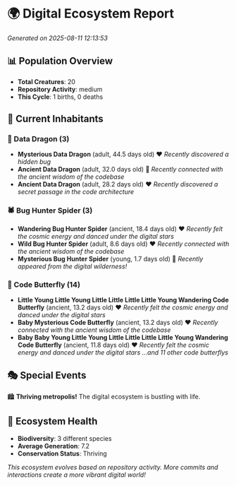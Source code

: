 # 🌍 Digital Ecosystem Report
*Generated on 2025-08-11 12:13:53*

## 📊 Population Overview
- **Total Creatures**: 20
- **Repository Activity**: medium
- **This Cycle**: 1 births, 0 deaths

## 👥 Current Inhabitants

### 🐉 Data Dragon (3)
- **Mysterious Data Dragon** (adult, 44.5 days old) ❤️
  *Recently discovered a hidden bug*
- **Ancient Data Dragon** (adult, 32.0 days old) 💛
  *Recently connected with the ancient wisdom of the codebase*
- **Ancient Data Dragon** (adult, 28.2 days old) ❤️
  *Recently discovered a secret passage in the code architecture*

### 🕷️ Bug Hunter Spider (3)
- **Wandering Bug Hunter Spider** (ancient, 18.4 days old) ❤️
  *Recently felt the cosmic energy and danced under the digital stars*
- **Wild Bug Hunter Spider** (adult, 8.6 days old) ❤️
  *Recently connected with the ancient wisdom of the codebase*
- **Mysterious Bug Hunter Spider** (young, 1.7 days old) 💚
  *Recently appeared from the digital wilderness!*

### 🦋 Code Butterfly (14)
- **Little Young Little Young Little Little Little Little Young Wandering Code Butterfly** (ancient, 13.2 days old) ❤️
  *Recently felt the cosmic energy and danced under the digital stars*
- **Baby Mysterious Code Butterfly** (ancient, 13.2 days old) ❤️
  *Recently connected with the ancient wisdom of the codebase*
- **Baby Baby Young Little Young Little Little Little Little Young Wandering Code Butterfly** (ancient, 11.8 days old) ❤️
  *Recently felt the cosmic energy and danced under the digital stars*
  *...and 11 other code butterflys*

## 🎭 Special Events

🏙️ **Thriving metropolis!** The digital ecosystem is bustling with life.

## 🔬 Ecosystem Health
- **Biodiversity**: 3 different species
- **Average Generation**: 7.2
- **Conservation Status**: Thriving

*This ecosystem evolves based on repository activity. More commits and interactions create a more vibrant digital world!*